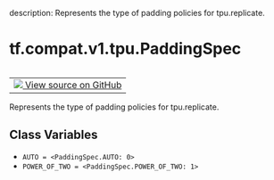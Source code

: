 description: Represents the type of padding policies for tpu.replicate.

<div itemscope itemtype="http://developers.google.com/ReferenceObject">
<meta itemprop="name" content="tf.compat.v1.tpu.PaddingSpec" />
<meta itemprop="path" content="Stable" />
<meta itemprop="property" content="AUTO"/>
<meta itemprop="property" content="POWER_OF_TWO"/>
</div>

# tf.compat.v1.tpu.PaddingSpec

<!-- Insert buttons and diff -->

<table class="tfo-notebook-buttons tfo-api nocontent" align="left">
<td>
  <a target="_blank" href="https://github.com/tensorflow/tensorflow/blob/r2.3/tensorflow/python/tpu/tpu.py#L806-L812">
    <img src="https://www.tensorflow.org/images/GitHub-Mark-32px.png" />
    View source on GitHub
  </a>
</td>
</table>



Represents the type of padding policies for tpu.replicate.

<!-- Placeholder for "Used in" -->


## Class Variables

* `AUTO = <PaddingSpec.AUTO: 0>` <a id="AUTO"></a>
* `POWER_OF_TWO = <PaddingSpec.POWER_OF_TWO: 1>` <a id="POWER_OF_TWO"></a>
